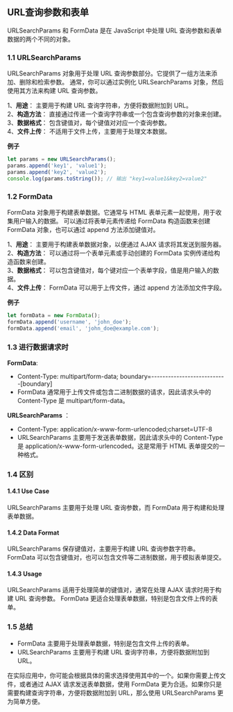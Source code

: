 ## URL查询参数和表单

URLSearchParams 和 FormData 是在 JavaScript 中处理 URL 查询参数和表单数据的两个不同的对象。

### 1.1 URLSearchParams

URLSearchParams 对象用于处理 URL 查询参数部分。它提供了一组方法来添加、删除和检索参数。
通常，你可以通过实例化 URLSearchParams 对象，然后使用其方法来构建 URL 查询参数。

1、**用途**： 主要用于构建 URL 查询字符串，方便将数据附加到 URL。<br/>
2、**构造方法**： 直接通过传递一个查询字符串或一个包含查询参数的对象来创建。<br/>
3、**数据格式**： 包含键值对，每个键值对对应一个查询参数。<br/>
4、**文件上传**： 不适用于文件上传，主要用于处理文本数据。<br/>

**例子**

```js
let params = new URLSearchParams();
params.append('key1', 'value1');
params.append('key2', 'value2');
console.log(params.toString()); // 输出 "key1=value1&key2=value2"
```

### 1.2 FormData

FormData 对象用于构建表单数据。它通常与 HTML 表单元素一起使用，用于收集用户输入的数据。
可以通过将表单元素传递给 FormData 构造函数来创建 FormData 对象，也可以通过 append 方法添加键值对。

1、**用途**： 主要用于构建表单数据对象，以便通过 AJAX 请求将其发送到服务器。<br/>
2、**构造方法**： 可以通过将一个表单元素或手动创建的 FormData 实例传递给构造函数来创建。<br/>
3、**数据格式**： 可以包含键值对，每个键对应一个表单字段，值是用户输入的数据。<br/>
4、**文件上传**： FormData 可以用于上传文件，通过 append 方法添加文件字段。<br/>

**例子**

```js
let formData = new FormData();
formData.append('username', 'john_doe');
formData.append('email', 'john_doe@example.com');
```

### 1.3 进行数据请求时

**FormData**:

* Content-Type: multipart/form-data; boundary=---------------------------[boundary]
* FormData 通常用于上传文件或包含二进制数据的请求，因此请求头中的 Content-Type 是 multipart/form-data。

**URLSearchParams** ：

* Content-Type: application/x-www-form-urlencoded;charset=UTF-8  <br/>
* URLSearchParams 主要用于发送表单数据，因此请求头中的 Content-Type 是 application/x-www-form-urlencoded。这是常用于 HTML 表单提交的一种格式。

### 1.4 区别

#### 1.4.1 Use Case

URLSearchParams 主要用于处理 URL 查询参数，而 FormData 用于构建和处理表单数据。

#### 1.4.2 Data Format

URLSearchParams 保存键值对，主要用于构建 URL 查询参数字符串。
FormData 可以包含键值对，也可以包含文件等二进制数据，用于模拟表单提交。

#### 1.4.3 Usage

URLSearchParams 适用于处理简单的键值对，通常在处理 AJAX 请求时用于构建 URL 查询参数。
FormData 更适合处理表单数据，特别是包含文件上传的表单。

### 1.5 总结
   * FormData 主要用于处理表单数据，特别是包含文件上传的表单。
   * URLSearchParams 主要用于构建 URL 查询字符串，方便将数据附加到 URL。<br/>
  

在实际应用中，你可能会根据具体的需求选择使用其中的一个。如果你需要上传文件，或者通过 AJAX 请求发送表单数据，使用 FormData 更为合适。如果你只是需要构建查询字符串，方便将数据附加到 URL，那么使用 URLSearchParams 更为简单方便。
